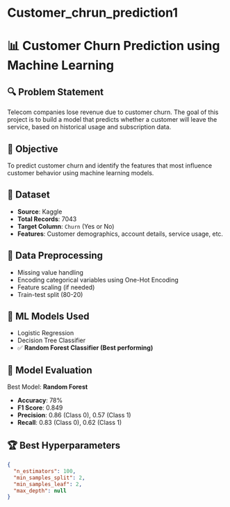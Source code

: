 # Customer_chrun_prediction1
# 📊 Customer Churn Prediction using Machine Learning

## 🔍 Problem Statement
Telecom companies lose revenue due to customer churn. The goal of this project is to build a model that predicts whether a customer will leave the service, based on historical usage and subscription data.

## 🎯 Objective
To predict customer churn and identify the features that most influence customer behavior using machine learning models.

## 📁 Dataset
- **Source**: Kaggle
- **Total Records**: 7043
- **Target Column**: `Churn` (Yes or No)
- **Features**: Customer demographics, account details, service usage, etc.

## 🔧 Data Preprocessing
- Missing value handling
- Encoding categorical variables using One-Hot Encoding
- Feature scaling (if needed)
- Train-test split (80-20)

## 🤖 ML Models Used
- Logistic Regression
- Decision Tree Classifier
- ✅ **Random Forest Classifier (Best performing)**

## 🧪 Model Evaluation
Best Model: **Random Forest**
- **Accuracy**: 78%
- **F1 Score**: 0.849
- **Precision**: 0.86 (Class 0), 0.57 (Class 1)
- **Recall**: 0.83 (Class 0), 0.62 (Class 1)

## 🏆 Best Hyperparameters
```json
{
  "n_estimators": 100,
  "min_samples_split": 2,
  "min_samples_leaf": 2,
  "max_depth": null
}
